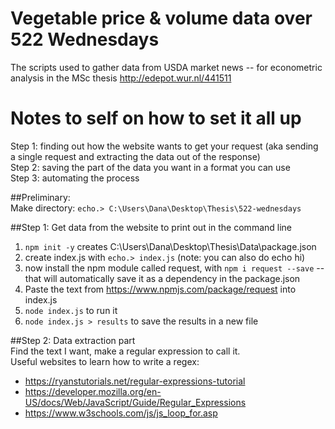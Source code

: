 # Vegetable price & volume data over 522 Wednesdays
The scripts used to gather data from USDA market news -- for econometric analysis in the MSc thesis http://edepot.wur.nl/441511


# Notes to self on how to set it all up
Step 1: finding out how the website wants to get your request (aka sending a single request and extracting the data out of the response)  
Step 2: saving the part of the data you want in a format you can use  
Step 3: automating the process

##Preliminary:  
Make directory: `echo.> C:\Users\Dana\Desktop\Thesis\522-wednesdays`

##Step 1: Get data from the website to print out in the command line  
1. `npm init -y` creates C:\Users\Dana\Desktop\Thesis\Data\package.json  
2. create index.js with `echo.> index.js` (note: you can also do echo hi)  
3. now install the npm module called request, with `npm i request --save` -- that will automatically save it as a dependency in the package.json  
4. Paste the text from https://www.npmjs.com/package/request into index.js  
5. `node index.js` to run it  
6. `node index.js > results` to save the results in a new file

##Step 2: Data extraction part  
Find the text I want, make a regular expression to call it.  
Useful websites to learn how to write a regex:
- https://ryanstutorials.net/regular-expressions-tutorial
- https://developer.mozilla.org/en-US/docs/Web/JavaScript/Guide/Regular_Expressions
- https://www.w3schools.com/js/js_loop_for.asp
